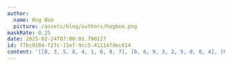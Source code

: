 ```yaml
---
author:
  name: Hog Boo
  picture: /assets/blog/authors/hogboo.png
maskRate: 0.25
date: 2025-02-24T07:00:01.790127
id: f7bc9104-f27c-11ef-9cc5-41114fdec614
content: '[[0, 3, 5, 8, 4, 1, 6, 0, 7], [0, 6, 9, 3, 2, 5, 0, 0, 4], [0, 1, 4, 0, 7, 6, 2, 3, 5], [3, 8, 2, 6, 5, 4, 0, 0, 0], [0, 7, 0, 1, 9, 3, 0, 2, 8], [9, 4, 1, 2, 8, 7, 3, 5, 6], [1, 5, 3, 4, 0, 0, 9, 0, 2], [0, 2, 7, 5, 1, 9, 8, 6, 0], [6, 0, 8, 7, 0, 2, 5, 4, 1]]'
---
```

